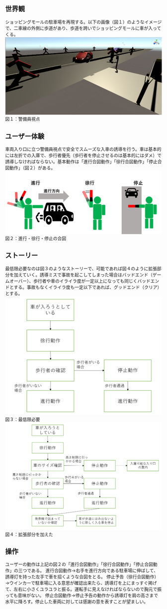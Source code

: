 ## 世界観
ショッピングモールの駐車場を再現する。以下の画像（図１）のようなイメージで、二車線の外側に歩道があり、歩道を跨いでショッピングモールに車が入ってくる。
![警備員視点](./images/警備員視点1.PNG)
図１：警備員視点


## ユーザー体験
車両入り口に立つ警備員視点で安全でスムーズな入車の誘導を行う。車は基本的には左折での入庫で、歩行者優先（歩行者を停止させるのは基本的にはダメ）で誘導しなければならない。基本動作は「進行合図動作」「徐行合図動作」「停止合図動作」（図２）がある。
![進行・徐行・停止の合図](./images/進行徐行停止.PNG)
図２：進行・徐行・停止の合図

## ストーリー
最低限必要なのは図３のようなストーリーで、可能であれば図４のように拡張部分を加えていく。誘導ミスで事故を起こしてしまった場合はバッドエンド（ゲームオーバー）、歩行者や車のイライラ度が一定以上になっても同じくバッドエンドとする。事故もなくイライラ度も一定以下であれば、グッドエンド（クリア）とする。
![必要最低限](./images/イージーモードの状態遷移.png)
図３：最低限必要
![拡張部分](./images/ハードモードの状態遷移.png)
図４：拡張部分を加えた

## 操作
ユーザーの動作は上記の図２の「進行合図動作」「徐行合図動作」「停止合図動作」の三つである。
進行合図動作→右手を進行方向である駐車場に伸ばして、誘導灯を持った左手で車を招くような合図をとる。
停止予告（徐行合図動作）→ウインカーで駐車場に入る意思が確認出来たら、誘導灯を上にまっすぐ掲げて、左右に小さくユラユラと振る。運転手に見えなければならないので胸元で振っても意味がない。
停止合図動作→停止予告の動作から誘導灯を肩の高さまで水平に降ろす。停止した車両に対しては感謝の意を表すことが望ましい。

